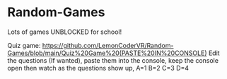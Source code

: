 # Random-Games
Lots of games UNBLOCKED for school!

Quiz game: https://github.com/LemonCoderVR/Random-Games/blob/main/Quiz%20Game%20(PASTE%20IN%20CONSOLE)
Edit the questions (If wanted), paste them into the console, keep the console open then watch as the questions show up, A=1  B=2  C=3  D=4
